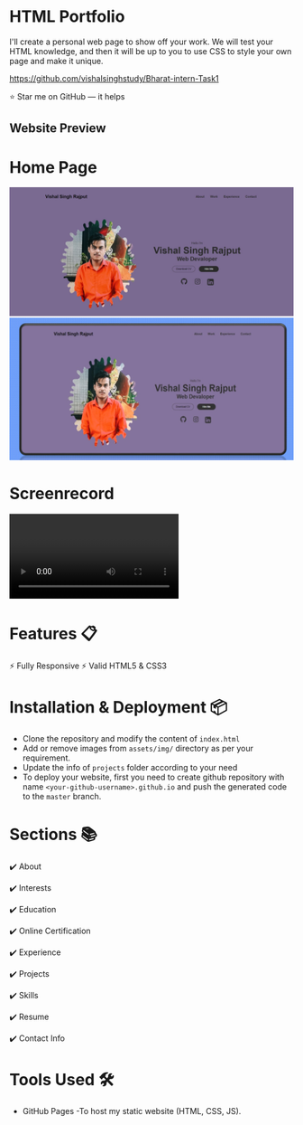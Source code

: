 # HTML Portfolio

I'll create a personal web page to show off your work. We will test your HTML knowledge, and then it will be up to you to use CSS to style your own page and make it unique.

https://github.com/vishalsinghstudy/Bharat-intern-Task1

⭐ Star me on GitHub — it helps

## Website Preview

# Home Page
![App Screenshot](https://github.com/vishalsinghstudy/Bharat-intern-Task1/blob/main/img/Screenshot.jpg)
![App Screenshot](https://github.com/vishalsinghstudy/Bharat-intern-Task1/blob/main/img/Screenshot2.jpg)

# Screenrecord
![App Screenrecord](https://github.com/vishalsinghstudy/Bharat-intern-Task1/blob/main/img/Screenrecord.mp4)

# Features 📋
⚡️ Fully Responsive
⚡️ Valid HTML5 & CSS3

# Installation & Deployment 📦
- Clone the repository and modify the content of `index.html` 
- Add or remove images from `assets/img/` directory as per your requirement.
- Update the info of `projects` folder according to your need
- To deploy your website, first you need to create github repository with name `<your-github-username>.github.io` and push the generated code to the `master` branch.

# Sections 📚

✔️ About 

✔️ Interests

✔️ Education

✔️ Online Certification

✔️ Experience

✔️ Projects

✔️ Skills

✔️ Resume

✔️ Contact Info

# Tools Used 🛠️
-  GitHub Pages -To host my static website (HTML, CSS, JS).
